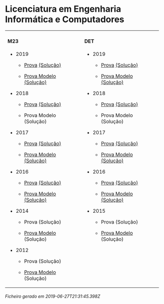 <h1>Licenciatura em Engenharia Informática e Computadores</h1><table><tr valign="top"><td><h4>M23</h4><ul><li><p>2019</p><ul><li><p><a href="https://www.isel.pt/media/uploads/tinymce/LEIC_ProvaM23_2019.pdf">Prova</a> <a href="https://www.isel.pt/media/uploads/tinymce/LEIC_ProvaM23_2019_Solucoes.pdf">(Solução)</a></p></li><li><p><a href="https://www.isel.pt/media/uploads/tinymce/LEICM23ProvaModelo2019.pdf">Prova Modelo</a> <a href="https://www.isel.pt/media/uploads/tinymce/LEICM23PModelo2019solucao.pdf">(Solução)</a></p></li></ul></li><li><p>2018</p><ul><li><p><a href="https://www.isel.pt/media/uploads/tinymce/ISEL_LEIC_Prova2018.pdf">Prova</a> <a href="https://www.isel.pt/media/uploads/tinymce/ISEL_LEIC_Prova2018_solucao.pdf">(Solução)</a></p></li><li><p>Prova Modelo (Solução)</p></li></ul></li><li><p>2017</p><ul><li><p><a href="https://www.isel.pt/media/uploads/tinymce/m23/M23_LEIC_Prova_2017.pdf">Prova</a> <a href="https://www.isel.pt/media/uploads/tinymce/m23/M23_LEIC_Prova_Solucao_2017.pdf">(Solução)</a></p></li><li><p><a href="https://www.isel.pt/media/uploads/tinymce/m23/M23_LEIC_ProvaModelo_2017.pdf">Prova Modelo</a> <a href="https://www.isel.pt/media/uploads/tinymce/m23/M23_LEIC_ProvaModelo_Solucao_2017.pdf">(Solução)</a></p></li></ul></li><li><p>2016</p><ul><li><p><a href="https://www.isel.pt/media/uploads/tinymce/m23/M23_LEIC_Prova_2016.pdf">Prova</a> <a href="https://www.isel.pt/media/uploads/tinymce/m23/M23_LEIC_Solucao2016.pdf">(Solução)</a></p></li><li><p><a href="https://www.isel.pt/media/uploads/tinymce/m23/M23_LEIC_Prova_Modelo_2016.pdf">Prova Modelo</a> <a href="https://www.isel.pt/media/uploads/tinymce/m23/M23_LEIC_Solucao_Prova_Modelo_2016.pdf">(Solução)</a></p></li></ul></li><li><p>2014</p><ul><li><p>Prova (Solução)</p></li><li><p><a href="https://www.isel.pt/pinst/servicos/servacademicos/docs/M23/Prova_MODELO_M23_2014_LEIC.pdf">Prova Modelo</a> (Solução)</p></li></ul></li><li><p>2012</p><ul><li><p>Prova (Solução)</p></li><li><p><a href="https://www.isel.pt/pinst/servicos/servacademicos/docs/M23/provas2012/ProvaModelo_LEIC_2012.pdf">Prova Modelo</a> (Solução)</p></li></ul></li></ul></td><td><h4>DET</h4><ul><li><p>2019</p><ul><li><p><a href="https://www.isel.pt/media/uploads/tinymce/LEIC_ProvaM23_2019.pdf">Prova</a> <a href="https://www.isel.pt/media/uploads/tinymce/LEIC_ProvaM23_2019_Solucoes.pdf">(Solução)</a></p></li><li><p><a href="https://www.isel.pt/media/uploads/tinymce/LEICM23ProvaModelo2019.pdf">Prova Modelo</a> <a href="https://www.isel.pt/media/uploads/tinymce/LEICM23PModelo2019solucao.pdf">(Solução)</a></p></li></ul></li><li><p>2018</p><ul><li><p><a href="https://www.isel.pt/media/uploads/tinymce/ISEL_LEIC_Prova2018.pdf">Prova</a> <a href="https://www.isel.pt/media/uploads/tinymce/ISEL_LEIC_Prova2018_solucao.pdf">(Solução)</a></p></li><li><p>Prova Modelo (Solução)</p></li></ul></li><li><p>2017</p><ul><li><p><a href="https://www.isel.pt/media/uploads/tinymce/det/DET_LEIC_Prova_2017.pdf">Prova</a> <a href="https://www.isel.pt/media/uploads/tinymce/det/DET_LEIC_Prova_Solucao_2017.pdf">(Solução)</a></p></li><li><p><a href="https://www.isel.pt/media/uploads/tinymce/det/DET_LEIC_ProvaModelo_2017.pdf">Prova Modelo</a> <a href="https://www.isel.pt/media/uploads/tinymce/det/DET_LEIC_ProvaModelo_Solucao_2017.pdf">(Solução)</a></p></li></ul></li><li><p>2016</p><ul><li><p><a href="https://www.isel.pt/media/uploads/tinymce/det/DET_LEIC_Prova_2016.pdf">Prova</a> <a href="https://www.isel.pt/media/uploads/tinymce/det/DET_LEIC_Solucao2016.pdf">(Solução)</a></p></li><li><p><a href="https://www.isel.pt/media/uploads/tinymce/det/DET_LEIC_Prova_Modelo_2016.pdf">Prova Modelo</a> <a href="https://www.isel.pt/media/uploads/tinymce/det/DET_LEIC_Solucao_Prova_Modelo_2016.pdf">(Solução)</a></p></li></ul></li><li><p>2015</p><ul><li><p>Prova (Solução)</p></li><li><p><a href="http://arquivo.pt/wayback/20151012124431/https://www.isel.pt/media/uploads/tinymce/Prova_Modelo_DETS_2015_LEIC.pdf">Prova Modelo</a> (Solução)</p></li></ul></li></ul></td></tr></table><h6>Ficheiro gerado em 2019-06-27T21:31:45.398Z</h6>